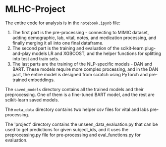 # MLHC-Project
 
The entire code for analysis is in the `notebook.ipynb` file:

1. The first part is the pre-processing - connecting to MIMIC dataset, adding demographic, lab, vital, notes, and medication processing, and finally merging it all into one final dataframe.
2. The second part is the training and evaluation of the scikit-learn plug-and-play models LR and XGBOOST, and the helper functions for splitting into test and train sets.
3. The last parts are the training of the NLP-specific models - DAN and BART. These models require more complex processing, and in the DAN part, the entire model is designed from scratch using PyTorch and pre-trained embeddings.

The `saved_models` directory contains all the trained models and their preprocessing. One of them is a fine-tuned BART model, and the rest are scikit-learn saved models.

The `meta_data` directory contains two helper csv files for vital and labs pre-processing.

The 'project' directory contains the unseen_data_evaluation.py that can be used to get predictions for given subject_ids, and it uses the preprocessing.py file for pre-processing and eval_functions.py for evaluation.
